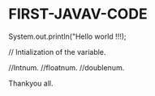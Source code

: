 # FIRST-JAVAV-CODE
System.out.println("Hello world !!!);

// Intialization of the variable.

//Intnum.
//floatnum.
//doublenum.

Thankyou all. 
